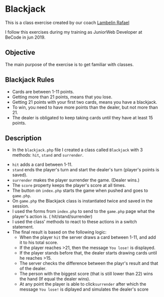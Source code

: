 # Blackjack

This is a class exercise created by our coach [Lambelin Rafael](https://github.com/rafaello104)

I follow this exercises during my training as JuniorWeb Developer at BeCode in jun 2019.

## Objective

The main purpose of the exercise is to get familiar with classes.

## Blackjack Rules

- Cards are between 1-11 points.
- Getting more than 21 points, means that you lose.
- Getting 21 points with your first two cards, means you have a blackjack.
- To win, you need to have more points than the dealer, but not more than 21.
- The dealer is obligated to keep taking cards until they have at least 15 points.

## Description

- In the `blackjack.php` file I created a class called `Blackjack` with 3 methods: `hit`, `stand` and `surrender`.

* `hit` adds a card between 1-11.
* `stand` ends the player's turn and start the dealer's turn (player's points is saved).
* `surrender` makes the player surrender the game. (Dealer wins.)
* The `score` property keeps the player's score at all times.
* The button on `index.php` starts the game when pushed and goes to `game.php`.
* On `game.php` the Blackjack class is instantiated twice and saved in the session.
* I used the forms from `index.php` to send to the `game.php` page what the player's action is. ( hit/stand/surrender)
* I used the class' methods to react to these actions in a switch statement.
* The final result is based on the following logic:
  - When the player `hit` the server draws a card between 1-11, and add it to his total score.
  - If the player reaches >21, then the message `You lose!` is displayed.
  - If the player stands before that, the dealer starts drawing cards until he reaches >15.
  - The server checks the difference between the playr's result and that of the dealer.
  - The person with the biggest score (that is still lower than 22) wins the hand (If equal the dealer wins).
  - At any point the player is able to click`surrender` after which the message `You lose!` is diplayed and simulates the dealer's score

